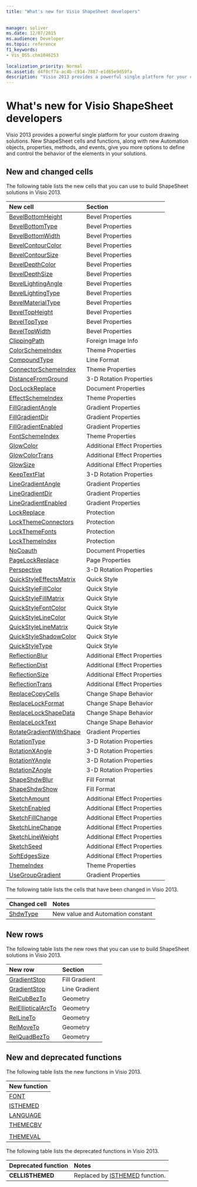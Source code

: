 ```yaml
---
title: "What's new for Visio ShapeSheet developers"
 
 
manager: soliver
ms.date: 12/07/2015
ms.audience: Developer
ms.topic: reference
f1_keywords:
- Vis_DSS.chm1046253
 
localization_priority: Normal
ms.assetid: d4f0cf7a-ac4b-c914-7887-e1d65e9d59fa
description: "Visio 2013 provides a powerful single platform for your custom drawing solutions. New ShapeSheet cells and functions, along with new Automation objects, properties, methods, and events, give you more options to define and control the behavior of the elements in your solutions."
---
```


# What's new for Visio ShapeSheet developers

Visio 2013 provides a powerful single platform for your custom drawing solutions. New ShapeSheet cells and functions, along with new Automation objects, properties, methods, and events, give you more options to define and control the behavior of the elements in your solutions.
  
## New and changed cells
<a name="vis15_WhatsNew_Cells"> </a>

The following table lists the new cells that you can use to build ShapeSheet solutions in Visio 2013.
  
|**New cell**|**Section**|
|:-----|:-----|
|[BevelBottomHeight](bevelbottomheight-cell-bevel-properties-section.md) <br/> |Bevel Properties  <br/> |
|[BevelBottomType](bevelbottomtype-cell-bevel-properties-section.md) <br/> |Bevel Properties  <br/> |
|[BevelBottomWidth](bevelbottomwidth-cell-bevel-properties-section.md) <br/> |Bevel Properties  <br/> |
|[BevelContourColor](bevelcontourcolor-cell-bevel-properties-section.md) <br/> |Bevel Properties  <br/> |
|[BevelContourSize](bevelcontoursize-cell-bevel-properties-section.md) <br/> |Bevel Properties  <br/> |
|[BevelDepthColor](beveldepthcolor-cell-bevel-properties-section.md) <br/> |Bevel Properties  <br/> |
|[BevelDepthSize](beveldepthsize-cell-bevel-properties-section.md) <br/> |Bevel Properties  <br/> |
|[BevelLightingAngle](bevellightingangle-cell-bevel-properties-section.md) <br/> |Bevel Properties  <br/> |
|[BevelLightingType](bevellightingtype-cell-bevel-properties-section.md) <br/> |Bevel Properties  <br/> |
|[BevelMaterialType](bevelmaterialtype-cell-bevel-properties-section.md) <br/> |Bevel Properties  <br/> |
|[BevelTopHeight](beveltopheight-cell-bevel-properties-section.md) <br/> |Bevel Properties  <br/> |
|[BevelTopType](beveltoptype-cell-bevel-properties-section.md) <br/> |Bevel Properties  <br/> |
|[BevelTopWidth](beveltopwidth-cell-bevel-properties-section.md) <br/> |Bevel Properties  <br/> |
|[ClippingPath](clippingpath-cell-foreign-image-info-section.md) <br/> |Foreign Image Info  <br/> |
|[ColorSchemeIndex](colorschemeindex-cell-theme-properties-section.md) <br/> |Theme Properties  <br/> |
|[CompoundType](compoundtype-cell-line-format-section.md) <br/> |Line Format  <br/> |
|[ConnectorSchemeIndex](connectorschemeindex-cell-theme-properties-section.md) <br/> |Theme Properties  <br/> |
|[DistanceFromGround](distancefromground-cell-3-d-rotation-properties.md) <br/> |3-D Rotation Properties  <br/> |
|[DocLockReplace](doclockreplace-cell-document-properties-section.md) <br/> |Document Properties  <br/> |
|[EffectSchemeIndex](effectschemeindex-cell-theme-properties-section.md) <br/> |Theme Properties  <br/> |
|[FillGradientAngle](fillgradientangle-cell-gradient-properties-section.md) <br/> |Gradient Properties  <br/> |
|[FillGradientDir](fillgradientdir-cell-gradient-properties-section.md) <br/> |Gradient Properties  <br/> |
|[FillGradientEnabled](fillgradientenabled-cell-gradient-properties-section.md) <br/> |Gradient Properties  <br/> |
|[FontSchemeIndex](fontschemeindex-cell-theme-properties-section.md) <br/> |Theme Properties  <br/> |
|[GlowColor](glowcolor-cell-additional-effect-properties-section.md) <br/> |Additional Effect Properties  <br/> |
|[GlowColorTrans](glowcolortrans-cell-additional-effect-properties-section.md) <br/> |Additional Effect Properties  <br/> |
|[GlowSize](glowsize-cell-additional-effect-properties-section.md) <br/> |Additional Effect Properties  <br/> |
|[KeepTextFlat](keeptextflat-cell-3-d-rotation-properties-section.md) <br/> |3-D Rotation Properties  <br/> |
|[LineGradientAngle](linegradientangle-cell-gradient-properties-section.md) <br/> |Gradient Properties  <br/> |
|[LineGradientDir](linegradientdir-cell-gradient-properties-section.md) <br/> |Gradient Properties  <br/> |
|[LineGradientEnabled](linegradientenabled-cell-gradient-properties-section.md) <br/> |Gradient Properties  <br/> |
|[LockReplace](lockreplace-cell-protection-section.md) <br/> |Protection  <br/> |
|[LockThemeConnectors](lockthemeconnectors-cell-protection-section.md) <br/> |Protection  <br/> |
|[LockThemeFonts](lockthemefonts-cell-protection-section.md) <br/> |Protection  <br/> |
|[LockThemeIndex](lockthemeindex-cell-protection-section.md) <br/> |Protection  <br/> |
|[NoCoauth](nocoauth-cell-document-properties-section.md) <br/> |Document Properties  <br/> |
|[PageLockReplace](pagelockreplace-cell-page-properties-section.md) <br/> |Page Properties  <br/> |
|[Perspective](perspective-cell-3-d-rotation-properties-section.md) <br/> |3-D Rotation Properties  <br/> |
|[QuickStyleEffectsMatrix](quickstyleeffectsmatrix-cell-quick-style-section.md) <br/> |Quick Style  <br/> |
|[QuickStyleFillColor](quickstylefillcolor-cell-quick-style-section.md) <br/> |Quick Style  <br/> |
|[QuickStyleFillMatrix](quickstylefillmatrix-cell-quick-style-section.md) <br/> |Quick Style  <br/> |
|[QuickStyleFontColor](quickstylefontcolor-cell-quick-style-section.md) <br/> |Quick Style  <br/> |
|[QuickStyleLineColor](quickstylelinecolor-cell-quick-style-section.md) <br/> |Quick Style  <br/> |
|[QuickStyleLineMatrix](quickstylelinematrix-cell-quick-style-section.md) <br/> |Quick Style  <br/> |
|[QuickStyleShadowColor](quickstyleshadowcolor-cell-quick-style-section.md) <br/> |Quick Style  <br/> |
|[QuickStyleType](quickstyletype-cell-quick-style-section.md) <br/> |Quick Style  <br/> |
|[ReflectionBlur](reflectionblur-cell-additional-effect-properties-section.md) <br/> |Additional Effect Properties  <br/> |
|[ReflectionDist](reflectiondist-cell-additional-effect-properties-section.md) <br/> |Additional Effect Properties  <br/> |
|[ReflectionSize](reflectionsize-cell-additional-effect-properties-section.md) <br/> |Additional Effect Properties  <br/> |
|[ReflectionTrans](reflectiontrans-cell-additional-effect-properties-section.md) <br/> |Additional Effect Properties  <br/> |
|[ReplaceCopyCells](replacecopycells-cell-change-shape-behavior-section.md) <br/> |Change Shape Behavior  <br/> |
|[ReplaceLockFormat](replacelockformat-cell-change-shape-behavior-section.md) <br/> |Change Shape Behavior  <br/> |
|[ReplaceLockShapeData](replacelockshapedata-cell-change-shape-behavior-section.md) <br/> |Change Shape Behavior  <br/> |
|[ReplaceLockText](replacelocktext-cell-change-shape-behavior-section.md) <br/> |Change Shape Behavior  <br/> |
|[RotateGradientWithShape](rotategradientwithshape-cell-gradient-properties-section.md) <br/> |Gradient Properties  <br/> |
|[RotationType](rotationtype-cell-3-d-rotation-properties-section.md) <br/> |3-D Rotation Properties  <br/> |
|[RotationXAngle](rotationxangle-cell-3-d-rotation-properties-section.md) <br/> |3-D Rotation Properties  <br/> |
|[RotationYAngle](rotationyangle-cell-3-d-rotation-properties-section.md) <br/> |3-D Rotation Properties  <br/> |
|[RotationZAngle](rotationzangle-cell-3-d-rotation-properties-section.md) <br/> |3-D Rotation Properties  <br/> |
|[ShapeShdwBlur](shapeshdwblur-cell-fill-format-section.md) <br/> |Fill Format  <br/> |
|[ShapeShdwShow](shapeshdwshow-cell-fill-format-section.md) <br/> |Fill Format  <br/> |
|[SketchAmount](sketchamount-cell-additional-effect-properties-section.md) <br/> |Additional Effect Properties  <br/> |
|[SketchEnabled](sketchenabled-cell-additional-effect-properties-section.md) <br/> |Additional Effect Properties  <br/> |
|[SketchFillChange](sketchfillchange-cell-additional-effect-properties-section.md) <br/> |Additional Effect Properties  <br/> |
|[SketchLineChange](sketchlinechange-cell-additional-effect-properties-section.md) <br/> |Additional Effect Properties  <br/> |
|[SketchLineWeight](sketchlineweight-cell-additional-effect-properties-section.md) <br/> |Additional Effect Properties  <br/> |
|[SketchSeed](sketchseed-cell-additional-effect-properties-section.md) <br/> |Additional Effect Properties  <br/> |
|[SoftEdgesSize](softedgessize-cell-additional-effect-properties-section.md) <br/> |Additional Effect Properties  <br/> |
|[ThemeIndex](themeindex-cell-theme-properties-section.md) <br/> |Theme Properties  <br/> |
|[UseGroupGradient](usegroupgradient-cell-gradient-properties-section.md) <br/> |Gradient Properties  <br/> |
   
The following table lists the cells that have been changed in Visio 2013.
  
|**Changed cell**|**Notes**|
|:-----|:-----|
|[ShdwType](shdwtype-cell-page-properties-section.md) <br/> |New value and Automation constant  <br/> |
   
## New rows
<a name="vis15_WhatsNew_Rows"> </a>

The following table lists the new rows that you can use to build ShapeSheet solutions in Visio 2013.
  
|**New row**|**Section**|
|:-----|:-----|
|[GradientStop](gradient-stop-row-fill-gradient-section.md) <br/> |Fill Gradient  <br/> |
|[GradientStop](gradient-stop-row-line-gradient-section.md) <br/> |Line Gradient  <br/> |
|[RelCubBezTo](relcubbezto-row-geometry-section.md) <br/> |Geometry  <br/> |
|[RelEllipticalArcTo](relellipticalarcto-row-geometry-section.md) <br/> |Geometry  <br/> |
|[RelLineTo](rellineto-row-geometry-section.md) <br/> |Geometry  <br/> |
|[RelMoveTo](relmoveto-row-geometry-section.md) <br/> |Geometry  <br/> |
|[RelQuadBezTo](relquadbezto-row-geometry-section.md) <br/> |Geometry  <br/> |
   
## New and deprecated functions
<a name="vis15_WhatsNew_Functions"> </a>

The following table lists the new functions in Visio 2013.
  
|**New function**|
|:-----|
|[FONT](font-function.md) <br/> |
|[ISTHEMED](isthemed-function.md) <br/> |
|[LANGUAGE](language-function.md) <br/> |
|[THEMECBV](themecbv-function.md) <br/> |
||
|[THEMEVAL](themeval-function.md) <br/> |
   
The following table lists the deprecated functions in Visio 2013.
  
|**Deprecated function**|**Notes**|
|:-----|:-----|
|**CELLISTHEMED** <br/> |Replaced by [ISTHEMED](isthemed-function.md) function.  <br/> |
   

